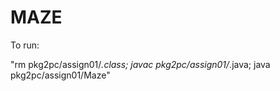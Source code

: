 # MAZE
To run:

"rm pkg2pc/assign01/*.class; javac  pkg2pc/assign01/*.java; java pkg2pc/assign01/Maze"
